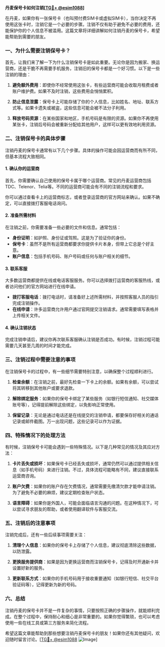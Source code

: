 **丹麦保号卡如何注销[[TG💪+ @esim1088](https://t.me/s/esim1088)]**

在丹麦，如果你有一张保号卡（也叫预付费SIM卡或虚拟SIM卡），当你决定不再使用这张卡时，注销它是一个必要的步骤。注销不仅有助于避免不必要的费用，还能保护你的个人信息不被滥用。这篇文章将详细讲解如何注销丹麦的保号卡，希望能帮助到需要的朋友。

### 一、为什么需要注销保号卡？

首先，让我们来了解一下为什么注销保号卡是如此重要。无论你是因为搬家、换运营商，还是干脆不再需要手机服务，注销旧的保号卡都是一个好习惯。以下是一些注销的理由：

1. **避免额外费用**：即使你不经常使用这张卡，有些运营商可能会收取月租费或者账户维护费。如果不及时注销，这些费用会悄悄累积。
   
2. **防止信息泄露**：保号卡上可能存储了你的个人信息，比如姓名、地址、联系方式等。如果卡遗失或被盗，这些信息可能会被不法分子利用。
   
3. **释放号码资源**：在某些国家和地区，手机号码是有限的资源。如果你不再使用某张卡，注销后号码会被重新分配给其他用户，这样可以更有效地利用资源。

### 二、注销保号卡的具体步骤

注销丹麦的保号卡通常有以下几个步骤。具体的操作可能会因运营商而有所不同，但基本流程大致相同。

#### 1. 确认你的运营商

首先，你需要确认自己使用的保号卡属于哪个运营商。常见的丹麦运营商包括TDC、Telenor、Telia等。不同的运营商可能会有不同的注销流程和要求。

你可以通过查看卡上的运营商标志，或者登录运营商的官方网站来确认。如果不确定，可以直接拨打客服电话询问。

#### 2. 准备所需材料

在注销之前，你需要准备一些必要的文件和信息。通常包括：

- **身份证明**：如护照、身份证或驾照。这是为了验证你的身份。
- **保号卡**：虽然不是所有运营商都要求你提供卡片本身，但带上它总是个好主意。
- **账户信息**：包括手机号码、账户号码或任何与账户相关的细节。

#### 3. 联系客服

大多数运营商都提供在线或电话客服服务。你可以选择拨打运营商的客服热线，或者访问他们的官方网站进行在线申请。

- **拨打客服电话**：拨打电话时，请准备好上述所需材料，并按照客服人员的指引完成注销操作。
- **在线申请**：许多运营商允许用户通过官网提交注销请求。通常需要填写表格并上传相关文件。

#### 4. 确认注销状态

完成注销申请后，建议你再次联系客服确认注销是否成功。有时候，注销过程可能需要几天甚至几周的时间才能完成。

### 三、注销过程中需要注意的事项

在注销保号卡的过程中，有一些细节需要特别注意，以确保整个过程顺利进行。

1. **检查余额**：在注销之前，最好先检查一下卡上的余额。如果有余额，可以尝试将其转移到其他账户或要求退款。

2. **解除绑定服务**：如果你的保号卡绑定了某些服务（如银行短信通知、社交媒体账号等），记得提前解除这些绑定，以免影响正常使用。

3. **保留记录**：无论是通过电话还是在线提交的注销申请，都要保存好相关的通话记录或邮件截图。万一出现问题，这些记录可以作为证据。

### 四、特殊情况下的处理方法

有时候，注销保号卡可能会遇到一些特殊情况。以下是几种常见的情况及其应对方法：

1. **卡片丢失或损坏**：如果保号卡已经丢失或损坏，通常仍然可以通过提供相关信息（如手机号码）来进行注销。不过，具体流程可能略有不同，建议直接联系运营商咨询。

2. **账户欠费**：如果你的账户存在欠费情况，通常需要先缴清欠款才能申请注销。为了避免不必要的麻烦，建议定期检查账户状态。

3. **语言障碍**：如果你是外国人，可能会面临语言沟通的问题。在这种情况下，可以尝试寻求朋友的帮助，或者使用翻译软件与客服交流。

### 五、注销后的注意事项

注销完成后，还有一些后续事项需要关注：

1. **清理个人信息**：如果你的保号卡上存储了个人信息，建议彻底清除这些数据，以防泄露。

2. **更换服务提供商**：如果是因为更换运营商而注销保号卡，记得及时开通新卡并设置好新的服务。

3. **更新联系方式**：如果你的手机号码用于接收重要通知（如银行短信、社交平台验证码等），记得更新为新的号码。

### 六、总结

注销丹麦的保号卡并不是一件复杂的事情，只要按照正确的步骤操作，就能顺利完成。在整个过程中，保持耐心和细心是非常重要的。如果你觉得繁琐，也可以考虑使用一些在线工具或第三方服务来简化流程。

希望这篇文章能帮助到那些想要注销丹麦保号卡的朋友！如果你还有其他疑问，欢迎随时留言讨论。[[TG💪+ @esim1088](https://t.me/s/esim1088) ![Image](https://i.postimg.cc/4NQfJmqS/Snipaste-2025-05-13-00-14-12.png)]